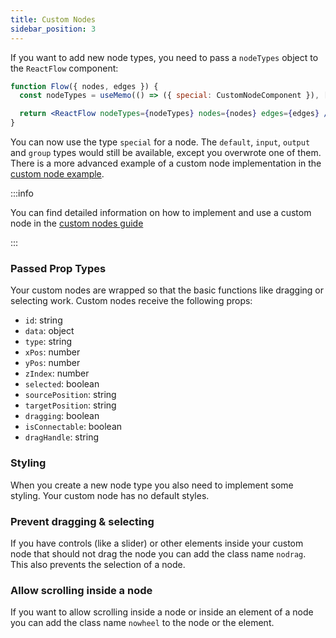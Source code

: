 ```yaml
---
title: Custom Nodes
sidebar_position: 3
---
```


If you want to add new node types, you need to pass a `nodeTypes` object to the `ReactFlow` component:

```jsx
function Flow({ nodes, edges }) {
  const nodeTypes = useMemo(() => ({ special: CustomNodeComponent }), []);

  return <ReactFlow nodeTypes={nodeTypes} nodes={nodes} edges={edges} />;
}
```

You can now use the type `special` for a node.
The `default`, `input`, `output` and `group` types would still be available, except you overwrote one of them.
There is a more advanced example of a custom node implementation in the [custom node example](/docs/examples/custom-node).

:::info

You can find detailed information on how to implement and use a custom node in the [custom nodes guide](/docs/guides/custom-nodes)

:::

### Passed Prop Types

Your custom nodes are wrapped so that the basic functions like dragging or selecting work. Custom nodes receive the following props:

- `id`: string
- `data`: object
- `type`: string
- `xPos`: number
- `yPos`: number
- `zIndex`: number
- `selected`: boolean
- `sourcePosition`: string
- `targetPosition`: string
- `dragging`: boolean
- `isConnectable`: boolean
- `dragHandle`: string

### Styling

When you create a new node type you also need to implement some styling. Your custom node has no default styles.

### Prevent dragging & selecting

If you have controls (like a slider) or other elements inside your custom node that should not drag the node you can add the class name `nodrag`. This also prevents the selection of a node.

### Allow scrolling inside a node

If you want to allow scrolling inside a node or inside an element of a node you can add the class name `nowheel` to the node or the element.
